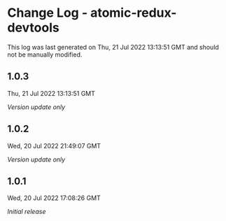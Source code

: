 # Change Log - atomic-redux-devtools

This log was last generated on Thu, 21 Jul 2022 13:13:51 GMT and should not be manually modified.

## 1.0.3
Thu, 21 Jul 2022 13:13:51 GMT

_Version update only_

## 1.0.2
Wed, 20 Jul 2022 21:49:07 GMT

_Version update only_

## 1.0.1
Wed, 20 Jul 2022 17:08:26 GMT

_Initial release_


